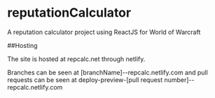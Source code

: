 # reputationCalculator

A reputation calculator project using ReactJS for World of Warcraft

##Hosting

The site is hosted at repcalc.net through netlify.

Branches can be seen at [branchName]--repcalc.netlify.com and pull requests can be seen at deploy-preview-[pull request number]--repcalc.netlify.com
